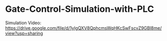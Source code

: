 # Gate-Control-Simulation-with-PLC

Simulation Video: https://drive.google.com/file/d/1ylgQXV8QphcmsWqHKcSwFscvZ9GBl8me/view?usp=sharing
